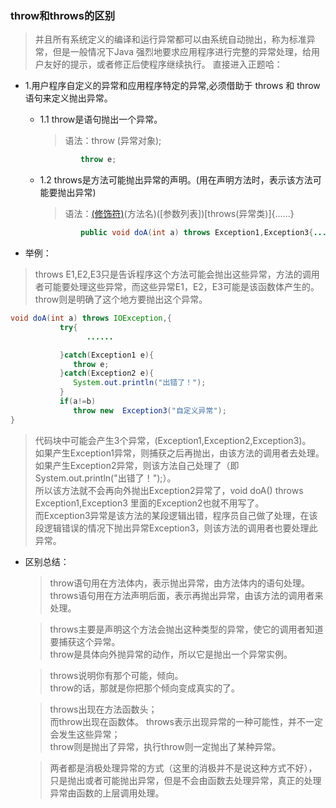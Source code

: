 ### throw和throws的区别
>并且所有系统定义的编译和运行异常都可以由系统自动抛出，称为标准异常，但是一般情况下Java 强烈地要求应用程序进行完整的异常处理，给用户友好的提示，或者修正后使程序继续执行。
直接进入正题哈：
+ 1.用户程序自定义的异常和应用程序特定的异常,必须借助于 throws 和 throw 语句来定义抛出异常。

  + 1.1   throw是语句抛出一个异常。
    > 语法：throw (异常对象);
    ```java
             throw e;
    ```
  + 1.2   throws是方法可能抛出异常的声明。(用在声明方法时，表示该方法可能要抛出异常)
    > 语法：[(修饰符)](返回值类型)(方法名)([参数列表])[throws(异常类)]{......}
    ```java
             public void doA(int a) throws Exception1,Exception3{......}
    ```
+ 举例：

> throws E1,E2,E3只是告诉程序这个方法可能会抛出这些异常，方法的调用者可能要处理这些异常，而这些异常E1，E2，E3可能是该函数体产生的。
throw则是明确了这个地方要抛出这个异常。

```java
void doA(int a) throws IOException,{
           try{
                 ......

           }catch(Exception1 e){
              throw e;
           }catch(Exception2 e){
              System.out.println("出错了！");
           }
           if(a!=b)
              throw new  Exception3("自定义异常");
}
```
> 代码块中可能会产生3个异常，(Exception1,Exception2,Exception3)。<br>
  如果产生Exception1异常，则捕获之后再抛出，由该方法的调用者去处理。<br>
  如果产生Exception2异常，则该方法自己处理了（即System.out.println("出错了！");）。<br>
    所以该方法就不会再向外抛出Exception2异常了，void doA() throws Exception1,Exception3 里面的Exception2也就不用写了。<br>
  而Exception3异常是该方法的某段逻辑出错，程序员自己做了处理，在该段逻辑错误的情况下抛出异常Exception3，则该方法的调用者也要处理此异常。

+ 区别总结：

  > throw语句用在方法体内，表示抛出异常，由方法体内的语句处理。<br>
  throws语句用在方法声明后面，表示再抛出异常，由该方法的调用者来处理。

  > throws主要是声明这个方法会抛出这种类型的异常，使它的调用者知道要捕获这个异常。<br>
  throw是具体向外抛异常的动作，所以它是抛出一个异常实例。

  > throws说明你有那个可能，倾向。<br>
  throw的话，那就是你把那个倾向变成真实的了。
  
  > throws出现在方法函数头；<br>
  而throw出现在函数体。
  > throws表示出现异常的一种可能性，并不一定会发生这些异常；<br>
  throw则是抛出了异常，执行throw则一定抛出了某种异常。
  
  > 两者都是消极处理异常的方式（这里的消极并不是说这种方式不好），只是抛出或者可能抛出异常，但是不会由函数去处理异常，真正的处理异常由函数的上层调用处理。
